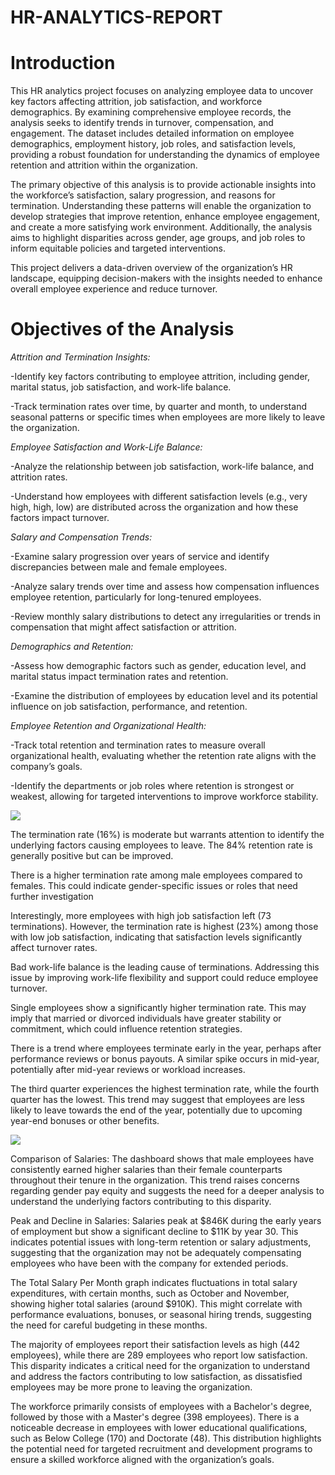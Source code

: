 # HR-ANALYTICS-REPORT

# Introduction

This HR analytics project focuses on analyzing employee data to uncover key factors affecting attrition, job satisfaction, and workforce demographics. By examining comprehensive employee records, the analysis seeks to identify trends in turnover, compensation, and engagement. The dataset includes detailed information on employee demographics, employment history, job roles, and satisfaction levels, providing a robust foundation for understanding the dynamics of employee retention and attrition within the organization.

The primary objective of this analysis is to provide actionable insights into the workforce’s satisfaction, salary progression, and reasons for termination. Understanding these patterns will enable the organization to develop strategies that improve retention, enhance employee engagement, and create a more satisfying work environment. Additionally, the analysis aims to highlight disparities across gender, age groups, and job roles to inform equitable policies and targeted interventions.

This project delivers a data-driven overview of the organization’s HR landscape, equipping decision-makers with the insights needed to enhance overall employee experience and reduce turnover.

# Objectives of the Analysis

*Attrition and Termination Insights:*

-Identify key factors contributing to employee attrition, including gender, marital status, job satisfaction, and work-life balance.

-Track termination rates over time, by quarter and month, to understand seasonal patterns or specific times when employees are more likely to leave the organization.

 *Employee Satisfaction and Work-Life Balance:*

-Analyze the relationship between job satisfaction, work-life balance, and attrition rates.

-Understand how employees with different satisfaction levels (e.g., very high, high, low) are distributed across the organization and how these factors impact turnover.

 *Salary and Compensation Trends:*

-Examine salary progression over years of service and identify discrepancies between male and female employees.

-Analyze salary trends over time and assess how compensation influences employee retention, particularly for long-tenured employees.

-Review monthly salary distributions to detect any irregularities or trends in compensation that might affect satisfaction or attrition.

 *Demographics and Retention:*

-Assess how demographic factors such as gender, education level, and marital status impact termination rates and retention.

-Examine the distribution of employees by education level and its potential influence on job satisfaction, performance, and retention.

 *Employee Retention and Organizational Health:*

-Track total retention and termination rates to measure overall organizational health, evaluating whether the retention rate aligns with the company’s goals.

-Identify the departments or job roles where retention is strongest or weakest, allowing for targeted interventions to improve workforce stability.

![](HRDashboard1.jpg)

The termination rate (16%) is moderate but warrants attention to identify the underlying factors causing employees to leave. The 84% retention rate is generally positive but can be improved.

There is a higher termination rate among male employees compared to females. This could indicate gender-specific issues or roles that need further investigation

Interestingly, more employees with high job satisfaction left (73 terminations). However, the termination rate is highest (23%) among those with low job satisfaction, indicating that satisfaction levels significantly affect turnover rates.

Bad work-life balance is the leading cause of terminations. Addressing this issue by improving work-life flexibility and support could reduce employee turnover.

Single employees show a significantly higher termination rate. This may imply that married or divorced individuals have greater stability or commitment, which could influence retention strategies.

There is a trend where employees terminate early in the year, perhaps after performance reviews or bonus payouts. A similar spike occurs in mid-year, potentially after mid-year reviews or workload increases.

The third quarter experiences the highest termination rate, while the fourth quarter has the lowest. This trend may suggest that employees are less likely to leave towards the end of the year, potentially due to upcoming year-end bonuses or other benefits.

![](HRDashboard2.jpg)

Comparison of Salaries: The dashboard shows that male employees have consistently earned higher salaries than their female counterparts throughout their tenure in the organization. This trend raises concerns regarding gender pay equity and suggests the need for a deeper analysis to understand the underlying factors contributing to this disparity.

Peak and Decline in Salaries: Salaries peak at $846K during the early years of employment but show a significant decline to $11K by year 30. This indicates potential issues with long-term retention or salary adjustments, suggesting that the organization may not be adequately compensating employees who have been with the company for extended periods.

The Total Salary Per Month graph indicates fluctuations in total salary expenditures, with certain months, such as October and November, showing higher total salaries (around $910K). This might correlate with performance evaluations, bonuses, or seasonal hiring trends, suggesting the need for careful budgeting in these months.

The majority of employees report their satisfaction levels as high (442 employees), while there are 289 employees who report low satisfaction. This disparity indicates a critical need for the organization to understand and address the factors contributing to low satisfaction, as dissatisfied employees may be more prone to leaving the organization.

The workforce primarily consists of employees with a Bachelor's degree, followed by those with a Master's degree (398 employees). There is a noticeable decrease in employees with lower educational qualifications, such as Below College (170) and Doctorate (48). This distribution highlights the potential need for targeted recruitment and development programs to ensure a skilled workforce aligned with the organization’s goals.


